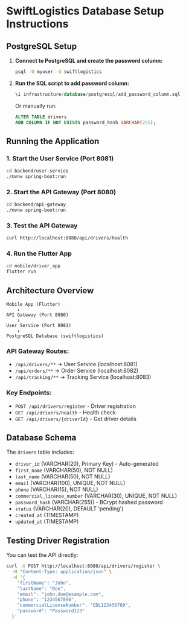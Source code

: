 # SwiftLogistics Database Setup Instructions

## PostgreSQL Setup

1. **Connect to PostgreSQL and create the password column:**
   ```bash
   psql -U myuser -d swiftlogistics
   ```

2. **Run the SQL script to add password column:**
   ```sql
   \i infrastructure/database/postgresql/add_password_column.sql
   ```

   Or manually run:
   ```sql
   ALTER TABLE drivers 
   ADD COLUMN IF NOT EXISTS password_hash VARCHAR(255);
   ```

## Running the Application

### 1. Start the User Service (Port 8081)
```bash
cd backend/user-service
./mvnw spring-boot:run
```

### 2. Start the API Gateway (Port 8080)
```bash
cd backend/api-gateway
./mvnw spring-boot:run
```

### 3. Test the API Gateway
```bash
curl http://localhost:8080/api/drivers/health
```

### 4. Run the Flutter App
```bash
cd mobile/driver_app
flutter run
```

## Architecture Overview

```
Mobile App (Flutter) 
    ↓
API Gateway (Port 8080) 
    ↓
User Service (Port 8081) 
    ↓
PostgreSQL Database (swiftlogistics)
```

### API Gateway Routes:
- `/api/drivers/**` → User Service (localhost:8081)
- `/api/orders/**` → Order Service (localhost:8082)  
- `/api/tracking/**` → Tracking Service (localhost:8083)

### Key Endpoints:
- `POST /api/drivers/register` - Driver registration
- `GET /api/drivers/health` - Health check
- `GET /api/drivers/{driverId}` - Get driver details

## Database Schema

The `drivers` table includes:
- `driver_id` (VARCHAR(20), Primary Key) - Auto-generated
- `first_name` (VARCHAR(50), NOT NULL)
- `last_name` (VARCHAR(50), NOT NULL)
- `email` (VARCHAR(100), UNIQUE, NOT NULL)
- `phone` (VARCHAR(15), NOT NULL)
- `commercial_license_number` (VARCHAR(30), UNIQUE, NOT NULL)
- `password_hash` (VARCHAR(255)) - BCrypt hashed password
- `status` (VARCHAR(20), DEFAULT 'pending')
- `created_at` (TIMESTAMP)
- `updated_at` (TIMESTAMP)

## Testing Driver Registration

You can test the API directly:

```bash
curl -X POST http://localhost:8080/api/drivers/register \
  -H "Content-Type: application/json" \
  -d '{
    "firstName": "John",
    "lastName": "Doe", 
    "email": "john.doe@example.com",
    "phone": "1234567890",
    "commercialLicenseNumber": "CDL123456789",
    "password": "Password123"
  }'
```
